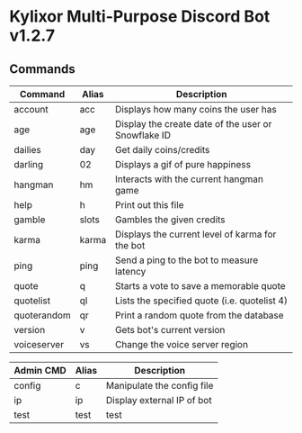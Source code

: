 **Kylixor Multi-Purpose Discord Bot**
v1.2.7
=====================================

Commands
--------

| Command     | Alias | Description
| ----------- | ----- | -----------
| account     | acc   | Displays how many coins the user has
| age         | age   | Display the create date of the user or Snowflake ID
| dailies     | day   | Get daily coins/credits
| darling     | 02    | Displays a gif of pure happiness
| hangman     | hm    | Interacts with the current hangman game
| help        | h     | Print out this file
| gamble      | slots | Gambles the given credits
| karma       | karma | Displays the current level of karma for the bot
| ping        | ping  | Send a ping to the bot to measure latency
| quote       | q     | Starts a vote to save a memorable quote
| quotelist   | ql    | Lists the specified quote (i.e. quotelist 4)
| quoterandom | qr    | Print a random quote from the database
| version     | v     | Gets bot's current version
| voiceserver | vs    | Change the voice server region

| Admin CMD   | Alias | Description
| ----------- | ----- | -----------
| config      | c     | Manipulate the config file
| ip          | ip    | Display external IP of bot
| test        | test  | test
